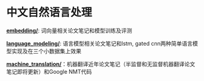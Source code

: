 # 中文自然语言处理

**[embedding/](embedding/)**: 词向量相关论文笔记和模型训练及评测

**[language_modeling/](language_modeling/)**: 语言模型相关论文笔记和lstm, gated cnn两种简单语言模型实现及在三个小数据集上效果

**[machine_translation/](machine_translation/)**：机器翻译近年论文笔记（半监督和无监督机器翻译论文笔记即将更新）和Google NMT代码

